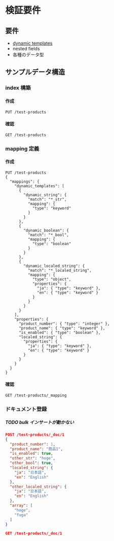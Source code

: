 # 検証要件

## 要件

- [dynamic templates](https://www.elastic.co/guide/en/elasticsearch/reference/7.10/dynamic-templates.html)
- nested fields
- 各種のデータ型

## サンプルデータ構造

### index 構築

#### 作成

```curl
PUT /test-products
```

#### 確認

```curl
GET /test-products
```

### mapping 定義

#### 作成

```curl
PUT /test-products
{
  "mappings": {
    "dynamic_templates": [
      {
        "dynamic_string": {
          "match": "*_str",
          "mapping": {
            "type": "keyword"
          }
        }
      },
      {
        "dynamic_boolean": {
          "match": "*_bool",
          "mapping": {
            "type": "boolean"
          }
        }
      },
      {
        "dynamic_localed_string": {
          "match": "*_localed_string",
          "mapping": {
            "type": "object",
            "properties": {
              "ja": { "type": "keyword" },
              "en": { "type": "keyword" }
            }
          }
        }
      }
    ],
    "properties": {
      "product_number": { "type": "integer" },
      "product_name": { "type": "keyword" },
      "is_enabled": { "type": "boolean" },
      "localed_string": {
        "properties": {
          "ja": { "type": "keyword" },
          "en": { "type": "keyword" }
        }
      }
    }
  }
}
```

#### 確認

```curl
GET /test-products/_mapping
```

### ドキュメント登録

##### TODO bulk インサートが動かない

```json
POST /test-products/_doc/1
{
  "product_number": 1,
  "product_name": "商品1",
  "is_enabled": true,
  "other_str": "hoge",
  "other_bool": true,
  "localed_string": {
    "ja": "日本語",
    "en": "English"
  },
  "other_localed_string": {
    "ja": "日本語",
    "en": "English"
  },
  "array": [
    "hoge",
    "fuga"
  ]
}
```

```json
GET /test-products/_doc/1
```
